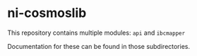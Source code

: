 # ni-cosmoslib

This repository contains multiple modules: `api` and `ibcmapper`

Documentation for these can be found in those subdirectories.
